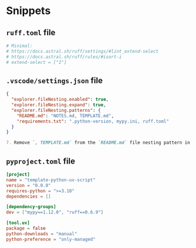 # Snippets

## `ruff.toml` file

```toml
# Minimal:
# https://docs.astral.sh/ruff/settings/#lint_extend-select
# https://docs.astral.sh/ruff/rules/#isort-i
# extend-select = ["I"]
```

## `.vscode/settings.json` file

```json
{
  "explorer.fileNesting.enabled": true,
  "explorer.fileNesting.expand": true,
  "explorer.fileNesting.patterns": {
    "README.md": "NOTES.md, TEMPLATE.md",
    "requirements.txt": ".python-version, mypy.ini, ruff.toml"
  }
}
```

```markdown
7. Remove `, TEMPLATE.md` from the `README.md` file nesting pattern in the [.vscode/settings.json](.vscode/settings.json) file.
```

## `pyproject.toml` file

```toml
[project]
name = "template-python-uv-script"
version = "0.0.0"
requires-python = ">=3.10"
dependencies = []

[dependency-groups]
dev = ["mypy==1.12.0", "ruff==0.6.9"]

[tool.uv]
package = false
python-downloads = "manual"
python-preference = "only-managed"
```
